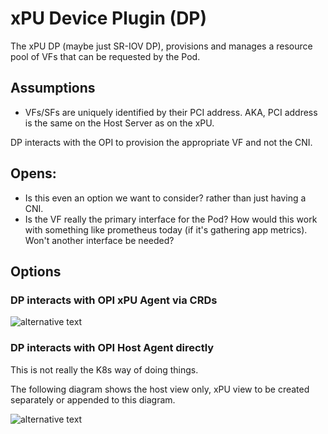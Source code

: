 # xPU Device Plugin (DP)

The xPU DP (maybe just SR-IOV DP), provisions and manages a resource pool
of VFs that can be requested by the Pod.

## Assumptions

- VFs/SFs are uniquely identified by their PCI address. AKA, PCI address is the same on the Host Server as on the xPU.

DP interacts with the OPI to provision the appropriate VF and not the CNI.

## Opens:

- Is this even an option we want to consider? rather than just having a CNI.
- Is the VF really the primary interface for the Pod? How would this work with something like prometheus today (if it's gathering app metrics). Won't another interface be needed?

## Options

### DP interacts with OPI xPU Agent via CRDs

![alternative text](http://www.plantuml.com/plantuml/proxy?cache=no&src=https://raw.githubusercontent.com/redhat-et/opi-k8s-networking/main/sequence-diagrams/puml/device-plugin-CRs.puml?token=GHSAT0AAAAAAB5HTHR26VUGSPXYLNEKG3MEY7GJBPQ)

### DP interacts with OPI Host Agent directly

This is not really the K8s way of doing things.

The following diagram shows the host view only, xPU view to be created separately or appended to this diagram.

![alternative text](http://www.plantuml.com/plantuml/proxy?cache=no&src=https://raw.githubusercontent.com/redhat-et/opi-k8s-networking/main/sequence-diagrams/puml/device-plugin.puml?token=GHSAT0AAAAAAB5HTHR26VUGSPXYLNEKG3MEY7GJBPQ)
